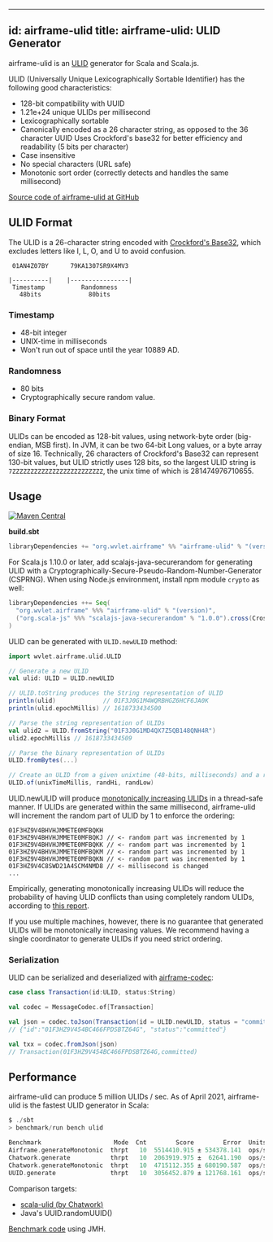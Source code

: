 
---
id: airframe-ulid
title: airframe-ulid: ULID Generator
---

airframe-ulid is an [ULID](https://github.com/ulid/spec) generator for Scala and Scala.js. 

ULID (Universally Unique Lexicographically Sortable Identifier) has the following good characteristics:

- 128-bit compatibility with UUID
- 1.21e+24 unique ULIDs per millisecond
- Lexicographically sortable
- Canonically encoded as a 26 character string, as opposed to the 36 character UUID
Uses Crockford's base32 for better efficiency and readability (5 bits per character)
- Case insensitive
- No special characters (URL safe)
- Monotonic sort order (correctly detects and handles the same millisecond)

[Source code of airframe-ulid at GitHub](https://github.com/wvlet/airframe/tree/master/airframe-ulid)

## ULID Format

The ULID is a 26-character string encoded with [Crockford's Base32](https://www.crockford.com/base32.html), which excludes letters like I, L, O, and U to avoid confusion.

```
 01AN4Z07BY      79KA1307SR9X4MV3

|----------|    |----------------|
 Timestamp          Randomness
   48bits             80bits
```

### Timestamp

- 48-bit integer
- UNIX-time in milliseconds
- Won't run out of space until the year 10889 AD.

### Randomness

- 80 bits
- Cryptographically secure random value.

### Binary Format

ULIDs can be encoded as 128-bit values, using network-byte order (big-endian, MSB first). In JVM, it can be two 64-bit Long values, or a byte array of size 16. Technically, 26 characters of Crockford's Base32 can represent 130-bit values, but ULID strictly uses 128 bits, so the largest ULID string is `7ZZZZZZZZZZZZZZZZZZZZZZZZZ`, the unix time of which is 281474976710655.

## Usage

[![Maven Central](https://maven-badges.herokuapp.com/maven-central/org.wvlet.airframe/airframe-ulid_2.12/badge.svg)](https://maven-badges.herokuapp.com/maven-central/org.wvlet.airframe/airframe-ulid_2.12/)

__build.sbt__
```scala
libraryDependencies += "org.wvlet.airframe" %% "airframe-ulid" % "(version)"
```

For Scala.js 1.10.0 or later, add scalajs-java-securerandom for generating ULID with a Cryptographically-Secure-Pseudo-Random-Number-Generator (CSPRNG). When using Node.js environment, install npm module `crypto` as well:

```scala
libraryDependencies ++= Seq(
  "org.wvlet.airframe" %%% "airframe-ulid" % "(version)",
  ("org.scala-js" %%% "scalajs-java-securerandom" % "1.0.0").cross(CrossVersion.for3Use2_13)
)
```

ULID can be generated with `ULID.newULID` method:

```scala
import wvlet.airframe.ulid.ULID

// Generate a new ULID
val ulid: ULID = ULID.newULID

// ULID.toString produces the String representation of ULID
println(ulid)             // 01F3J0G1M4WQRBHGZ6HCF6JA0K
println(ulid.epochMillis) // 1618733434500

// Parse the string representation of ULIDs 
val ulid2 = ULID.fromString("01F3J0G1MD4QX7Z5QB148QNH4R")
ulid2.epochMillis // 1618733434509

// Parse the binary representation of ULIDs
ULID.fromBytes(...)

// Create an ULID from a given unixtime (48-bits, milliseconds) and a random value (80-bits) 
ULID.of(unixTimeMillis, randHi, randLow)
```


ULID.newULID will produce [monotonically increasing ULIDs](https://github.com/ulid/spec#monotonicity) in a thread-safe manner. If ULIDs are generated within the same millisecond, airframe-ulid will increment the random part of ULID by 1 to enforce the ordering:

```
01F3HZ9V4BHVHJMMETE0MFBQKH
01F3HZ9V4BHVHJMMETE0MFBQKJ // <- random part was incremented by 1
01F3HZ9V4BHVHJMMETE0MFBQKK // <- random part was incremented by 1
01F3HZ9V4BHVHJMMETE0MFBQKM // <- random part was incremented by 1
01F3HZ9V4BHVHJMMETE0MFBQKN // <- random part was incremented by 1
01F3HZ9V4C8SWD21A4SCM4NMD8 // <- millisecond is changed
...
```

Empirically, generating monotonically increasing ULIDs will reduce the probability of having ULID conflicts than using completely random ULIDs, according to [this report](https://medium.com/zendesk-engineering/how-probable-are-collisions-with-ulids-monotonic-option-d604d3ed2de).

If you use multiple machines, however, there is no guarantee that generated ULIDs will be monotonically increasing values. We recommend having a single coordinator to generate ULIDs if you need strict ordering.


### Serialization

ULID can be serialized and deserialized with [airframe-codec](airframe-codec.md): 
```scala
case class Transaction(id:ULID, status:String)

val codec = MessageCodec.of[Transaction]

val json = codec.toJson(Transaction(id = ULID.newULID, status = "committed")) 
// {"id":"01F3HZ9V454BC466FPDSBTZ64G", "status":"committed"}

val txx = codec.fromJson(json)
// Transaction(01F3HZ9V454BC466FPDSBTZ64G,committed)
```

## Performance

airframe-ulid can produce 5 million ULIDs / sec. As of April 2021, airframe-ulid is the fastest ULID generator in Scala: 

```scala
$ ./sbt
> benchmark/run bench ulid

Benchmark                    Mode  Cnt        Score        Error  Units
Airframe.generateMonotonic  thrpt   10  5514410.915 ± 534378.141  ops/s
Chatwork.generate           thrpt   10  2063919.975 ±  62641.190  ops/s
Chatwork.generateMonotonic  thrpt   10  4715112.355 ± 680190.587  ops/s
UUID.generate               thrpt   10  3056452.879 ± 121768.161  ops/s
```

Comparison targets:
- [scala-ulid (by Chatwork)](https://github.com/chatwork/scala-ulid)
- Java's UUID.randomUUID()

[Benchmark code](https://github.com/wvlet/airframe/blob/master/airframe-benchmark/src/main/scala/wvlet/airframe/benchmark/ulid/ULIDBenchmark.scala) using JMH.
